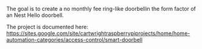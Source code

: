 The goal is to create a no monthly fee ring-like doorbellin the form factor of an Nest Hello doorbell.

The project is documented here: https://sites.google.com/site/cartwrightraspberrypiprojects/home/home-automation-categories/access-control/smart-doorbell
